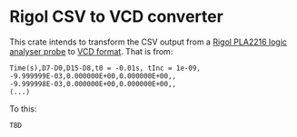 # Rigol CSV to VCD converter

This crate intends to transform the CSV output from a [Rigol PLA2216 logic analyser probe][PLA2216] to [VCD format][VCD]. That is from:

```
Time(s),D7-D0,D15-D8,t0 = -0.01s, tInc = 1e-09,
-9.999999E-03,0.000000E+00,0.000000E+00,,
-9.999998E-03,0.000000E+00,0.000000E+00,,
(...)
```

To this:

```
TBD
```

[PLA2216]: https://rigolshop.eu/accessories/probe/mso5000/pla2216.html
[VCD]: https://en.wikipedia.org/wiki/Value_change_dump
[python_1]: https://github.com/vidavidorra/rigol-csv-analyser
[python_2]: https://github.com/carlos-jenkins/csv2vcd
[1]: https://crates.io/crates/vcdump
[2]: https://github.com/kevinmehall/rust-vcd
[3]: https://crates.io/crates/vcd-ng
[4]: https://crates.io/crates/vcd
[5]: https://crates.io/crates/vcd_rust
[vcd_rust_viz]: https://github.com/psurply/dwfv
